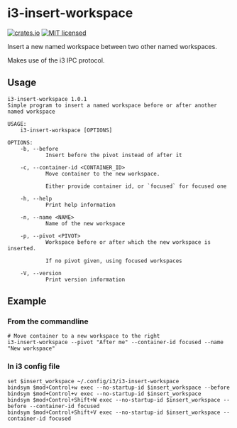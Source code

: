 # i3-insert-workspace

[![crates.io](https://img.shields.io/crates/v/i3-insert-workspace.svg)](https://crates.io/crates/i3-insert-workspace)
[![MIT licensed](https://img.shields.io/badge/license-MIT-blue.svg)](./LICENSE)

Insert a new named workspace between two other named workspaces.

Makes use of the i3 IPC protocol.

## Usage

```
i3-insert-workspace 1.0.1
Simple program to insert a named workspace before or after another named workspace

USAGE:
    i3-insert-workspace [OPTIONS]

OPTIONS:
    -b, --before
            Insert before the pivot instead of after it

    -c, --container-id <CONTAINER_ID>
            Move container to the new workspace.

            Either provide container id, or `focused` for focused one

    -h, --help
            Print help information

    -n, --name <NAME>
            Name of the new workspace

    -p, --pivot <PIVOT>
            Workspace before or after which the new workspace is inserted.

            If no pivot given, using focused workspaces

    -V, --version
            Print version information
```

## Example

### From the commandline

```
# Move container to a new workspace to the right
i3-insert-workspace --pivot "After me" --container-id focused --name "New workspace"
```

### In i3 config file

```
set $insert_workspace ~/.config/i3/i3-insert-workspace
bindsym $mod+Control+w exec --no-startup-id $insert_workspace --before
bindsym $mod+Control+v exec --no-startup-id $insert_workspace
bindsym $mod+Control+Shift+W exec --no-startup-id $insert_workspace --before --container-id focused
bindsym $mod+Control+Shift+V exec --no-startup-id $insert_workspace --container-id focused
```